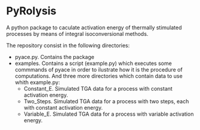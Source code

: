 # PyRolysis

A python package to caculate activation energy of thermally stimulated processes by means of integral isoconversional methods.

The repository consist in the following directories:
- pyace.py. Contains the package
- examples. Contains a script (example.py) which executes some commmands of pyace in order to ilustrate how it is the procedure of computations. And three more directories which contain data to use whith example.py:
    - Constant_E. Simulated TGA data for a process with constant activation energy.
    - Two_Steps. Simulated TGA data for a process with two steps, each with constant activation energy.
    - Variable_E. Simulated TGA data for a process with variable activation energy.
